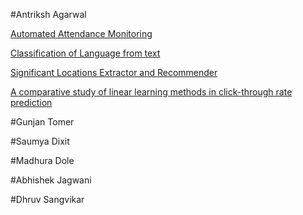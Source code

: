 #Antriksh Agarwal

[Automated Attendance Monitoring](https://github.com/evamy/attendance)

[Classification of Language from text](https://github.com/evamy/ClassifyLanguage)

[Significant Locations Extractor and Recommender](https://github.com/MLDaily/HyperDrive)

[A comparative study of linear learning methods in click-through rate prediction](http://ieeexplore.ieee.org/abstract/document/7489611/)

#Gunjan Tomer

#Saumya Dixit

#Madhura Dole

#Abhishek Jagwani

#Dhruv Sangvikar
